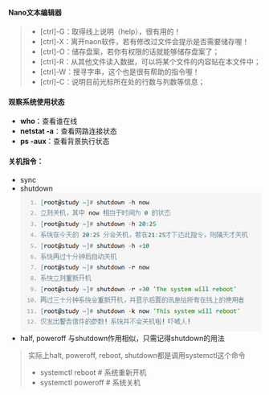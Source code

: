 #### Nano文本编辑器
> - [ctrl]-G：取得线上说明（help），很有用的！
> - [ctrl]-X：离开naon软件，若有修改过文件会提示是否需要储存喔！
> - [ctrl]-O：储存盘案，若你有权限的话就能够储存盘案了；
> - [ctrl]-R：从其他文件读入数据，可以将某个文件的内容贴在本文件中；
> - [ctrl]-W：搜寻字串，这个也是很有帮助的指令喔！
> - [ctrl]-C：说明目前光标所在处的行数与列数等信息；

#### 观察系统使用状态
- __who__：查看谁在线
- __netstat -a__：查看网路连接状态
- __ps -aux__：查看背景执行状态

#### 关机指令：
- sync
- shutdown
![0](./img/06Chapter/Capture.PNG)
- half, poweroff
与shutdown作用相似，只需记得shutdown的用法
> 实际上halt, poweroff, reboot, shutdown都是调用systemctl这个命令
> - systemctl reboot # 系统重新开机
> - systemctl poweroff # 系统关机